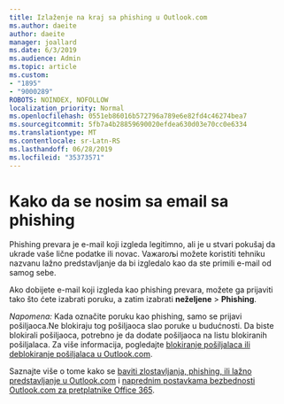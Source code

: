 ```yaml
---
title: Izlaženje na kraj sa phishing u Outlook.com
ms.author: daeite
author: daeite
manager: joallard
ms.date: 6/3/2019
ms.audience: Admin
ms.topic: article
ms.custom:
- "1895"
- "9000289"
ROBOTS: NOINDEX, NOFOLLOW
localization_priority: Normal
ms.openlocfilehash: 0551eb86016b572796a789e6e82fd4c46274bea7
ms.sourcegitcommit: 5fb7a4b28859690020efdea630d03e70cc0e6334
ms.translationtype: MT
ms.contentlocale: sr-Latn-RS
ms.lasthandoff: 06/28/2019
ms.locfileid: "35373571"
---
```

# <a name="how-to-deal-with-a-phishing-email"></a>Kako da se nosim sa email sa phishing

Phishing prevara je e-mail koji izgleda legitimno, ali je u stvari pokušaj da ukrade vaše lične podatke ili novac. Vaжaroљi možete koristiti tehniku nazvanu lažno predstavljanje da bi izgledalo kao da ste primili e-mail od samog sebe.

Ako dobijete e-mail koji izgleda kao phishing prevara, možete ga prijaviti tako što ćete izabrati poruku, a zatim izabrati **neželjene** > **Phishing**.

*Napomena:* Kada označite poruku kao phishing, samo se prijavi pošiljaoca.Ne blokiraju tog pošiljaoca slao poruke u budućnosti. Da biste blokirali pošiljaoca, potrebno je da dodate pošiljaoca na listu blokiranih pošiljalaca. Za više informacija, pogledajte [blokiranje pošiljalaca ili deblokiranje pošiljalaca u Outlook.com](https://support.office.com/article/a3ece97b-82f8-4a5e-9ac3-e92fa6427ae4).

Saznajte više o tome kako se [baviti zlostavljanja, phishing, ili lažno predstavljanje u Outlook.com](https://support.office.com/article/0d882ea5-eedc-4bed-aebc-079ffa1105a3) i [naprednim postavkama bezbednosti Outlook.com za pretplatnike Office 365](https://support.office.com/article/882d2243-eab9-4545-a58a-b36fee4a46e2).